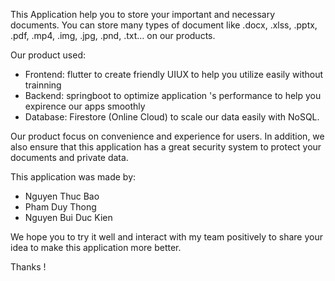 This Application help you to store your important and necessary documents. You can store many types of document like .docx, .xlss, .pptx, .pdf, .mp4, .img, .jpg, .pnd, .txt... on our products.

Our product used:
- Frontend: flutter to create friendly UIUX to help you utilize easily without trainning
- Backend: springboot to optimize application 's performance to help you expirence our apps smoothly
- Database: Firestore (Online Cloud) to scale our data easily with NoSQL.

Our product focus on convenience and experience for users. In addition, we also ensure that this application has a great security system to protect your documents and private data.

This application was made by:
- Nguyen Thuc Bao
- Pham Duy Thong
- Nguyen Bui Duc Kien

We hope you to try it well and interact with my team positively to share your idea to make this application more better. 

Thanks !
